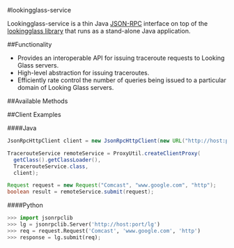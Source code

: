 #lookingglass-service

Lookingglass-service is a thin Java [JSON-RPC](http://en.wikipedia.org/wiki/JSON-RPC) interface on top of the [lookingglass library](https://github.com/USC-NSL/lookingglass) that runs as a stand-alone Java application.

##Functionality

- Provides an interoperable API for issuing traceroute requests to Looking Glass servers.
- High-level abstraction for issuing traceroutes.
- Efficiently rate control the number of queries being issued to a particular domain of Looking Glass servers.

##Available Methods

##Client Examples

####Java
```java
JsonRpcHttpClient client = new JsonRpcHttpClient(new URL("http://host:port/lg"));

TracerouteService remoteService = ProxyUtil.createClientProxy(
  getClass().getClassLoader(),
  TracerouteService.class,
  client);

Request request = new Request("Comcast", "www.google.com", "http"); 
boolean result = remoteService.submit(request);
```

####Python
```python
>>> import jsonrpclib
>>> lg = jsonrpclib.Server('http://host:port/lg')
>>> req = request.Request('Comcast', 'www.google.com', 'http')
>>> response = lg.submit(req);
```
